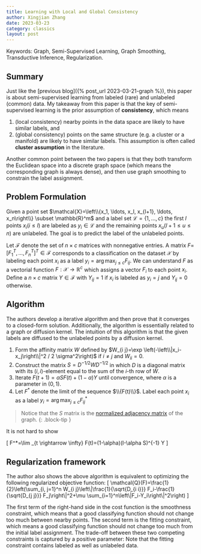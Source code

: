 ```yaml
---
title: Learning with Local and Global Consistency 
author: Xingjian Zhang
date: 2023-03-23
category: classics
layout: post
---
```


Keywords: Graph, Semi-Supervised Learning, Graph Smoothing, Transductive
Inference, Regularization.

## Summary

Just like the [previous blog]({% post_url 2023-03-21-graph %}), this paper is
about semi-supervised learning from labeled (rare) and unlabeled (common) data.
My takeaway from this paper is that the key of semi-supervised learning is the
prior assumption of **consistency**, which means
1. (local consistency) nearby points in the data space are likely to have
   similar labels, and
2. (global consistency) points on the same structure (e.g. a cluster or a
   manifold) are likely to have similar labels. This assumption is often called
**cluster assumption** in the literature.

Another common point between the two papers is that they both transform the
Euclidean space into a discrete graph space (which means the corresponding
graph is always dense), and then use graph smoothing to constrain the label
assignment.

## Problem Formulation

Given a point set $\mathcal{X}=\left\\{x_1, \ldots, x_l, x_{l+1}, \ldots,
x_n\right\\} \subset \mathbb{R}^m$ and a label set $\mathcal{L}=\{1, \ldots,
c\}$ the first $l$ points $x_i(i \leq l)$ are labeled as $y_i \in \mathcal{L}$
and the remaining points $x_u(l+1 \leq u \leq n)$ are unlabeled. The goal is to
predict the label of the unlabeled points.


Let $\mathcal{F}$ denote the set of $n \times c$ matrices with nonnegative
entries. A matrix $F=$ $\left[F_1^T, \ldots, F_n^T\right]^T \in \mathcal{F}$
corresponds to a classification on the dataset $\mathcal{X}$ by labeling each
point $x_i$ as a label $y_i=\arg \max_{j \leq c} F_{i j}$. We can understand
$F$ as a vectorial function $F: \mathcal{X} \rightarrow \mathbb{R}^c$ which
assigns a vector $F_i$ to each point $x_i$. Define a $n \times c$ matrix $Y \in
\mathcal{F}$ with $Y_{i j}=1$ if $x_i$ is labeled as $y_i=j$ and $Y_{i j}=0$
otherwise.

## Algorithm

The authors develop a iterative algorithm and then prove that it converges to a
closed-form solution. Additionally, the algorithm is essentially related to a
graph or diffusion kernel. The intuition of this algorithm is that the given
labels are diffused to the unlabeled points by a diffusion kernel. 

1. Form the affinity matrix $W$ defined by $W_{i j}=\exp
   \left(-\left\\|x_i-x_j\right\\|^2 / 2 \sigma^2\right)$ if $i \neq j$ and
   $W_{i i}=0$.
2. Construct the matrix $S=D^{-1 / 2} W D^{-1 / 2}$ in which $D$ is a diagonal
   matrix with its $(i, i)$-element equal to the sum of the $i$-th row of $W$.
3. Iterate $F(t+1)=\alpha S F(t)+(1-\alpha) Y$ until convergence, where
   $\alpha$ is a parameter in $(0,1)$.
4. Let $F^\ast$ denote the limit of the sequence $\\{F(t)\\}$. Label each point
   $x_i$ as a label $y_i=\arg \max_{j \leq c} F_{i j}^*$

> Notice that the $S$ matrix is the [normalized adjacency matrix](https://people.orie.cornell.edu/dpw/orie6334/Fall2016/lecture7.pdf) of the graph.
{: .block-tip }

It is not hard to show

\[ F^*=\lim _{t \rightarrow \infty} F(t)=(1-\alpha)(I-\alpha S)^{-1} Y \]

## Regularization framework

The author also shows the above algorithm is equivalent to optimizing the
following regularized objective function: \[
\mathcal{Q}(F)=\frac{1}{2}\left(\sum_{i, j=1}^n W_{i
j}\left\\|\frac{1}{\sqrt{D_{i i}}} F_i-\frac{1}{\sqrt{D_{j j}}}
F_j\right\\|^2+\mu \sum_{i=1}^n\left\\|F_i-Y_i\right\\|^2\right) \]

The first term of the right-hand side in the cost function is the smoothness
constraint, which means that a good classifying function should not change too
much between nearby points. The second term is the fitting constraint, which
means a good classifying function should not change too much from the initial
label assignment. The trade-off between these two competing constraints is
captured by a positive parameter: Note that the fitting constraint contains
labeled as well as unlabeled data.